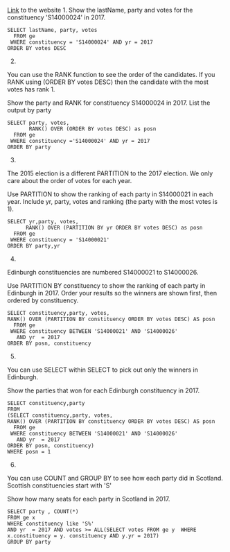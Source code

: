 [Link](https://sqlzoo.net/wiki/Window_functions) to the website
1.
Show the lastName, party and votes for the constituency 'S14000024' in 2017.
```
SELECT lastName, party, votes
  FROM ge
 WHERE constituency = 'S14000024' AND yr = 2017
ORDER BY votes DESC
```
2.
You can use the RANK function to see the order of the candidates. If you RANK using (ORDER BY votes DESC) then the candidate with the most votes has rank 1.

Show the party and RANK for constituency S14000024 in 2017. List the output by party
```
SELECT party, votes,
       RANK() OVER (ORDER BY votes DESC) as posn
  FROM ge
 WHERE constituency ='S14000024' AND yr = 2017
ORDER BY party
```
3.
The 2015 election is a different PARTITION to the 2017 election. We only care about the order of votes for each year.

Use PARTITION to show the ranking of each party in S14000021 in each year. Include yr, party, votes and ranking (the party with the most votes is 1).
```
SELECT yr,party, votes,
      RANK() OVER (PARTITION BY yr ORDER BY votes DESC) as posn
  FROM ge
 WHERE constituency = 'S14000021'
ORDER BY party,yr
```
4.
Edinburgh constituencies are numbered S14000021 to S14000026.

Use PARTITION BY constituency to show the ranking of each party in Edinburgh in 2017. Order your results so the winners are shown first, then ordered by constituency.
```
SELECT constituency,party, votes,
RANK() OVER (PARTITION BY constituency ORDER BY votes DESC) AS posn
  FROM ge
 WHERE constituency BETWEEN 'S14000021' AND 'S14000026'
   AND yr  = 2017
ORDER BY posn, constituency
```
5.
You can use SELECT within SELECT to pick out only the winners in Edinburgh.

Show the parties that won for each Edinburgh constituency in 2017.
```
SELECT constituency,party
FROM
(SELECT constituency,party, votes,
RANK() OVER (PARTITION BY constituency ORDER BY votes DESC) AS posn
  FROM ge
 WHERE constituency BETWEEN 'S14000021' AND 'S14000026'
   AND yr  = 2017
ORDER BY posn, constituency)
WHERE posn = 1
```
6.
You can use COUNT and GROUP BY to see how each party did in Scotland. Scottish constituencies start with 'S'

Show how many seats for each party in Scotland in 2017.
```
SELECT party , COUNT(*)
FROM ge x 
WHERE constituency like 'S%'
AND yr  = 2017 AND votes >= ALL(SELECT votes FROM ge y  WHERE x.constituency = y. constituency AND y.yr = 2017)
GROUP BY party
```
